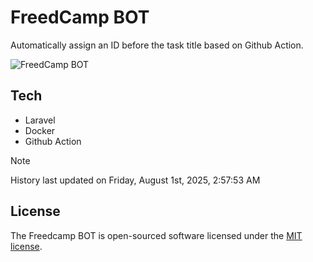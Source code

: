 # FreedCamp BOT

Automatically assign an ID before the task title based on Github Action.

![FreedCamp BOT](https://repository-images.githubusercontent.com/737932867/7d34798b-2680-471c-b089-a78a718d3d6a)

## Tech

- Laravel
- Docker
- Github Action

> [!NOTE]  
> History last updated on Friday, August 1st, 2025, 2:57:53 AM

## License

The Freedcamp BOT is open-sourced software licensed under the [MIT license](https://opensource.org/licenses/MIT).
